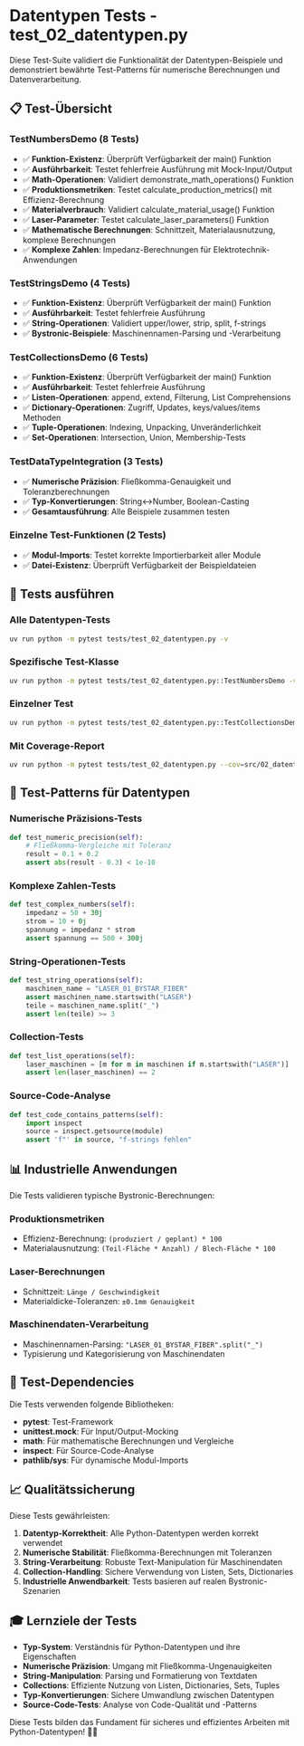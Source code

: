 # Datentypen Tests - test_02_datentypen.py

Diese Test-Suite validiert die Funktionalität der Datentypen-Beispiele und demonstriert bewährte Test-Patterns für numerische Berechnungen und Datenverarbeitung.

## 📋 Test-Übersicht

### **TestNumbersDemo** (8 Tests)

- ✅ **Funktion-Existenz**: Überprüft Verfügbarkeit der main() Funktion
- ✅ **Ausführbarkeit**: Testet fehlerfreie Ausführung mit Mock-Input/Output
- ✅ **Math-Operationen**: Validiert demonstrate_math_operations() Funktion
- ✅ **Produktionsmetriken**: Testet calculate_production_metrics() mit Effizienz-Berechnung
- ✅ **Materialverbrauch**: Validiert calculate_material_usage() Funktion
- ✅ **Laser-Parameter**: Testet calculate_laser_parameters() Funktion
- ✅ **Mathematische Berechnungen**: Schnittzeit, Materialausnutzung, komplexe Berechnungen
- ✅ **Komplexe Zahlen**: Impedanz-Berechnungen für Elektrotechnik-Anwendungen

### **TestStringsDemo** (4 Tests)

- ✅ **Funktion-Existenz**: Überprüft Verfügbarkeit der main() Funktion
- ✅ **Ausführbarkeit**: Testet fehlerfreie Ausführung
- ✅ **String-Operationen**: Validiert upper/lower, strip, split, f-strings
- ✅ **Bystronic-Beispiele**: Maschinennamen-Parsing und -Verarbeitung

### **TestCollectionsDemo** (6 Tests)

- ✅ **Funktion-Existenz**: Überprüft Verfügbarkeit der main() Funktion
- ✅ **Ausführbarkeit**: Testet fehlerfreie Ausführung
- ✅ **Listen-Operationen**: append, extend, Filterung, List Comprehensions
- ✅ **Dictionary-Operationen**: Zugriff, Updates, keys/values/items Methoden
- ✅ **Tuple-Operationen**: Indexing, Unpacking, Unveränderlichkeit
- ✅ **Set-Operationen**: Intersection, Union, Membership-Tests

### **TestDataTypeIntegration** (3 Tests)

- ✅ **Numerische Präzision**: Fließkomma-Genauigkeit und Toleranzberechnungen
- ✅ **Typ-Konvertierungen**: String↔Number, Boolean-Casting
- ✅ **Gesamtausführung**: Alle Beispiele zusammen testen

### **Einzelne Test-Funktionen** (2 Tests)

- ✅ **Modul-Imports**: Testet korrekte Importierbarkeit aller Module
- ✅ **Datei-Existenz**: Überprüft Verfügbarkeit der Beispieldateien

## 🚀 Tests ausführen

### Alle Datentypen-Tests

```bash
uv run python -m pytest tests/test_02_datentypen.py -v
```

### Spezifische Test-Klasse

```bash
uv run python -m pytest tests/test_02_datentypen.py::TestNumbersDemo -v
```

### Einzelner Test

```bash
uv run python -m pytest tests/test_02_datentypen.py::TestCollectionsDemo::test_dictionary_operations -v
```

### Mit Coverage-Report

```bash
uv run python -m pytest tests/test_02_datentypen.py --cov=src/02_datentypen --cov-report=html
```

## 🎯 Test-Patterns für Datentypen

### **Numerische Präzisions-Tests**

```python
def test_numeric_precision(self):
    # Fließkomma-Vergleiche mit Toleranz
    result = 0.1 + 0.2
    assert abs(result - 0.3) < 1e-10
```

### **Komplexe Zahlen-Tests**

```python
def test_complex_numbers(self):
    impedanz = 50 + 30j
    strom = 10 + 0j
    spannung = impedanz * strom
    assert spannung == 500 + 300j
```

### **String-Operationen-Tests**

```python
def test_string_operations(self):
    maschinen_name = "LASER_01_BYSTAR_FIBER"
    assert maschinen_name.startswith("LASER")
    teile = maschinen_name.split("_")
    assert len(teile) >= 3
```

### **Collection-Tests**

```python
def test_list_operations(self):
    laser_maschinen = [m for m in maschinen if m.startswith("LASER")]
    assert len(laser_maschinen) == 2
```

### **Source-Code-Analyse**

```python
def test_code_contains_patterns(self):
    import inspect
    source = inspect.getsource(module)
    assert 'f"' in source, "f-strings fehlen"
```

## 📊 Industrielle Anwendungen

Die Tests validieren typische Bystronic-Berechnungen:

### **Produktionsmetriken**

- Effizienz-Berechnung: `(produziert / geplant) * 100`
- Materialausnutzung: `(Teil-Fläche * Anzahl) / Blech-Fläche * 100`

### **Laser-Berechnungen**

- Schnittzeit: `Länge / Geschwindigkeit`
- Materialdicke-Toleranzen: `±0.1mm Genauigkeit`

### **Maschinendaten-Verarbeitung**

- Maschinennamen-Parsing: `"LASER_01_BYSTAR_FIBER".split("_")`
- Typisierung und Kategorisierung von Maschinendaten

## 🔧 Test-Dependencies

Die Tests verwenden folgende Bibliotheken:

- **pytest**: Test-Framework
- **unittest.mock**: Für Input/Output-Mocking
- **math**: Für mathematische Berechnungen und Vergleiche
- **inspect**: Für Source-Code-Analyse
- **pathlib/sys**: Für dynamische Modul-Imports

## 📈 Qualitätssicherung

Diese Tests gewährleisten:

1. **Datentyp-Korrektheit**: Alle Python-Datentypen werden korrekt verwendet
2. **Numerische Stabilität**: Fließkomma-Berechnungen mit Toleranzen
3. **String-Verarbeitung**: Robuste Text-Manipulation für Maschinendaten
4. **Collection-Handling**: Sichere Verwendung von Listen, Sets, Dictionaries
5. **Industrielle Anwendbarkeit**: Tests basieren auf realen Bystronic-Szenarien

## 🎓 Lernziele der Tests

- **Typ-System**: Verständnis für Python-Datentypen und ihre Eigenschaften
- **Numerische Präzision**: Umgang mit Fließkomma-Ungenauigkeiten
- **String-Manipulation**: Parsing und Formatierung von Textdaten
- **Collections**: Effiziente Nutzung von Listen, Dictionaries, Sets, Tuples
- **Typ-Konvertierungen**: Sichere Umwandlung zwischen Datentypen
- **Source-Code-Tests**: Analyse von Code-Qualität und -Patterns

Diese Tests bilden das Fundament für sicheres und effizientes Arbeiten mit Python-Datentypen! 🔢✨
